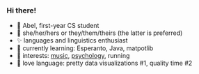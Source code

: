 ### Hi there! 

- 🍒 Abel, first-year CS student
- 🌿 she/her/hers or they/them/theirs (the latter is preferred)
- ✨ languages and linguistics enthusiast
- 🌱 currently learning: Esperanto, Java, matpotlib
- 🌼 interests: [music](https://github.com/abelkartwii/lastfm), [psychology](https://github.com/abelkartwii/typology), running
- 🍂 love language: pretty data visualizations #1, quality time #2
